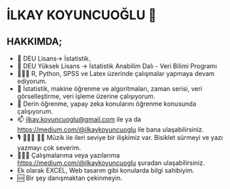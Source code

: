 # İLKAY KOYUNCUOĞLU 👋

## HAKKIMDA;

- 🔭 DEU Lisans-> İstatistik. 
- 🔭 DEU Yüksek Lisans -> İstatistik Anabilim Dalı - Veri Bilimi Programı
- 👩🏽‍💻 R, Python, SPSS ve Latex üzerinde çalışmalar yapmaya devam ediyorum.
- 🤔 İstatistik, makine öğrenme ve algoritmaları, zaman serisi, veri görselleştirme, veri işleme üzerine çalışıyorum.
- 💬 Derin öğrenme, yapay zeka konularını öğrenme konusunda çalışıyorum.
- 📫 ilkay.koyuncuoglu@gmail.com ile ya da https://medium.com/@ilkaykoyuncuoglu ile bana ulaşabilirsiniz.
- 🎙️ 🚴🏽‍♀️ ✍🏽 Müzik ile ileri seviye bir ilişkimiz var. Bisiklet sürmeyi ve yazı yazmayı çok severim. 
- 👩🏽‍🏭 Çalışmalarıma veya yazılarıma https://medium.com/@ilkaykoyuncuoglu şuradan ulaşabilirsiniz.
- Ek olarak EXCEL, Web tasarım gibi konularda bilgi sahibiyim.
- 🆘 Bir şey danışmaktan çekinmeyin.
